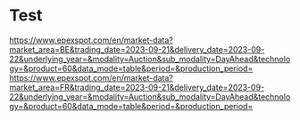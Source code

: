 # Test #
https://www.epexspot.com/en/market-data?market_area=BE&trading_date=2023-09-21&delivery_date=2023-09-22&underlying_year=&modality=Auction&sub_modality=DayAhead&technology=&product=60&data_mode=table&period=&production_period=
https://www.epexspot.com/en/market-data?market_area=FR&trading_date=2023-09-21&delivery_date=2023-09-22&underlying_year=&modality=Auction&sub_modality=DayAhead&technology=&product=60&data_mode=table&period=&production_period=